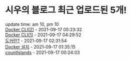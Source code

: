 # 시우의 블로그 최근 업로드된 5개!<br>

update time: am 10, pm 10<br>[Docker CLI(2)](https://velog.io/@dev_shu/Docker-CLI2) - 2021-09-17 05:23:32<br>
[Docker CLI(1)](https://velog.io/@dev_shu/Docker-CLI) - 2021-09-17 04:29:52<br>
[도커란?](https://velog.io/@dev_shu/%EB%8F%84%EC%BB%A4%EB%9E%80) - 2021-09-17 02:31:54<br>
[Docker 설치](https://velog.io/@dev_shu/Docker-%EC%84%A4%EC%B9%98) - 2021-09-17 01:35:15<br>
[countIslands](https://velog.io/@dev_shu/countIslands) - 2021-09-17 00:24:03<br>
